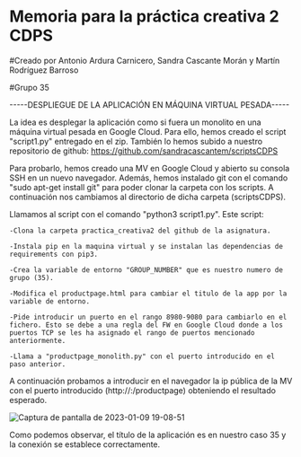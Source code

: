 # Memoria para la práctica creativa 2 CDPS
#Creado por Antonio Ardura Carnicero, Sandra Cascante Morán y Martín Rodríguez Barroso

#Grupo 35

-----DESPLIEGUE DE LA APLICACIÓN EN MÁQUINA VIRTUAL PESADA-----

La idea es desplegar la aplicación como si fuera un monolito en una máquina virtual pesada en Google Cloud. Para ello, hemos creado el script "script1.py" entregado en el zip. También lo hemos subido a nuestro repositorio de github: https://github.com/sandracascantem/scriptsCDPS

Para probarlo, hemos creado una MV en Google Cloud y abierto su consola SSH en un nuevo navegador. Además, hemos instalado git con el comando "sudo apt-get install git" para poder clonar la carpeta con los scripts. A continuación nos cambiamos al directorio de dicha carpeta (scriptsCDPS).

Llamamos al script con el comando "python3 script1.py". Este script:

	-Clona la carpeta practica_creativa2 del github de la asignatura.
  
	-Instala pip en la maquina virtual y se instalan las dependencias de requirements con pip3.
  
	-Crea la variable de entorno "GROUP_NUMBER" que es nuestro numero de grupo (35).
  
	-Modifica el productpage.html para cambiar el titulo de la app por la variable de entorno.
  
	-Pide introducir un puerto en el rango 8980-9080 para cambiarlo en el fichero. Esto se debe a una regla del FW en Google Cloud donde a los puertos TCP se les ha asignado el rango de puertos mencionado anteriormente.
  
	-Llama a "productpage_monolith.py" con el puerto introducido en el paso anterior.


A continuación probamos a introducir en el navegador la ip pública de la MV con el puerto introducido (http://<ip-publica>:<puerto>/productpage) obteniendo el resultado esperado.
  
![Captura de pantalla de 2023-01-09 19-08-51](https://user-images.githubusercontent.com/99333138/211384476-570fd7cf-4d89-411f-bf6a-d37cfc534b9b.png)

Como podemos observar, el título de la aplicación es en nuestro caso 35 y la conexión se establece correctamente.
